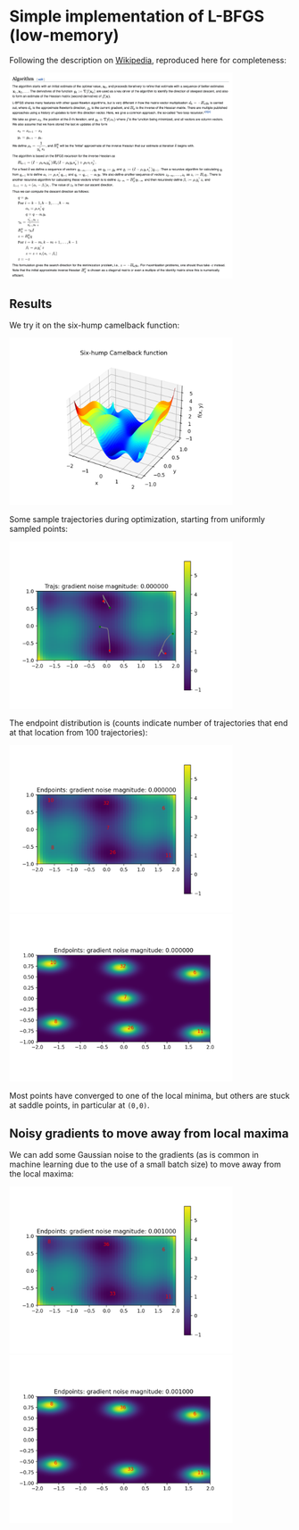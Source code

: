 # Simple implementation of L-BFGS (low-memory)

Following the description on [Wikipedia](https://en.wikipedia.org/wiki/Limited-memory_BFGS), reproduced here for completeness:

<img src="wiki.png" alt="drawing" width="400"/>

## Results

We try it on the six-hump camelback function:

<img src="figures_saved/3d.png" alt="drawing" width="400"/>

Some sample trajectories during optimization, starting from uniformly sampled points:

<img src="figures_saved/trajs_0.0000.png" alt="drawing" width="400"/>

The endpoint distribution is (counts indicate number of trajectories that end at that location from 100 trajectories):

<img src="figures_saved/endpoints_0.0000.png" alt="drawing" width="400"/>
<img src="figures_saved/histogram_0.0000.png" alt="drawing" width="400"/>

Most points have converged to one of the local minima, but others are stuck at saddle points, in particular at `(0,0)`.

## Noisy gradients to move away from local maxima

We can add some Gaussian noise to the gradients (as is common in machine learning due to the use of a small batch size) to move away from the local maxima:

<img src="figures_saved/endpoints_0.0010.png" alt="drawing" width="400"/>
<img src="figures_saved/histogram_0.0010.png" alt="drawing" width="400"/>
